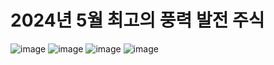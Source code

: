 # 2024년 5월 최고의 풍력 발전 주식
![image](https://github.com/junghh21/__NOTE/assets/6457248/b775279c-daa8-4b4b-a163-e7785057c7aa)
![image](https://github.com/junghh21/__NOTE/assets/6457248/48cbbf89-2801-46a5-996d-5da44cca049f)
![image](https://github.com/junghh21/__NOTE/assets/6457248/ae05fbb7-7d00-423d-97c4-ee7df0409edd)
![image](https://github.com/junghh21/__NOTE/assets/6457248/324be72c-72bb-45e2-a262-48aaafe1ebd2)

